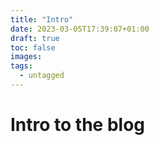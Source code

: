 ```yaml
---
title: "Intro"
date: 2023-03-05T17:39:07+01:00
draft: true
toc: false
images:
tags:
  - untagged
---
```


# Intro to the blog
